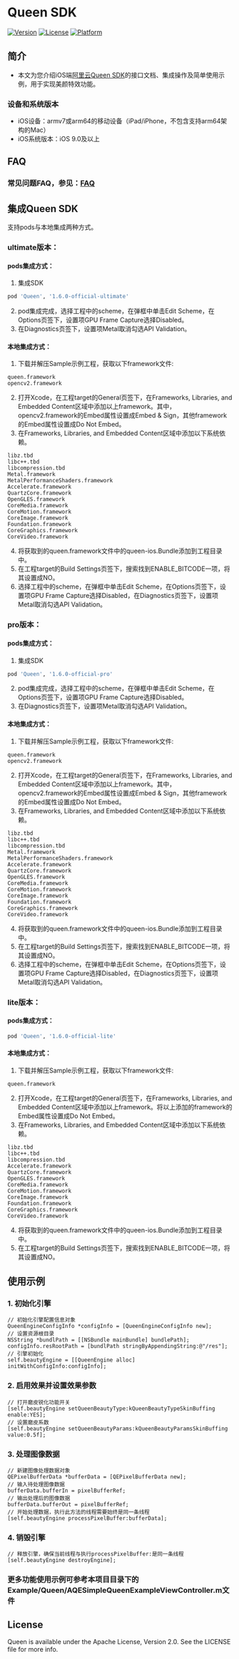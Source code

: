 # Queen SDK

[![Version](https://img.shields.io/cocoapods/v/Queen.svg?style=flat)](https://cocoapods.org/pods/Queen)
[![License](https://img.shields.io/cocoapods/l/Queen.svg?style=flat)](https://cocoapods.org/pods/Queen)
[![Platform](https://img.shields.io/cocoapods/p/Queen.svg?style=flat)](https://cocoapods.org/pods/Queen)

## 简介
- 本文为您介绍iOS端[阿里云Queen SDK](https://help.aliyun.com/document_detail/211047.html?spm=a2c4g.11186623.6.735.6a1b192eB31nYi)的接口文档、集成操作及简单使用示例，用于实现美颜特效功能。

### 设备和系统版本

- iOS设备：armv7或arm64的移动设备（iPad/iPhone，不包含支持arm64架构的Mac）
- iOS系统版本：iOS 9.0及以上

## FAQ
### 常见问题FAQ，参见：[FAQ](https://github.com/aliyunvideo/Queen_SDK_Android/blob/main/FAQ.md "Queen使用FAQ")

## 集成Queen SDK

支持pods与本地集成两种方式。

### ultimate版本：
#### pods集成方式：
1. 集成SDK
```ruby
pod 'Queen', '1.6.0-official-ultimate'
```
2. pod集成完成，选择工程中的scheme，在弹框中单击Edit Scheme，在Options页签下，设置项GPU Frame Capture选择Disabled。
3. 在Diagnostics页签下，设置项Metal取消勾选API Validation。
#### 本地集成方式：

1. 下载并解压Sample示例工程，获取以下framework文件:
```
queen.framework
opencv2.framework
```
2. 打开Xcode，在工程target的General页签下，在Frameworks, Libraries, and Embedded Content区域中添加以上framework。其中，opencv2.framework的Embed属性设置成Embed & Sign，其他framework的Embed属性设置成Do Not Embed。
3. 在Frameworks, Libraries, and Embedded Content区域中添加以下系统依赖。
```
libz.tbd
libc++.tbd
libcompression.tbd
Metal.framework
MetalPerformanceShaders.framework
Accelerate.framework
QuartzCore.framework
OpenGLES.framework
CoreMedia.framework
CoreMotion.framework
CoreImage.framework
Foundation.framework
CoreGraphics.framework
CoreVideo.framework
```
4. 将获取到的queen.framework文件中的queen-ios.Bundle添加到工程目录中。
5. 在工程target的Build Settings页签下，搜索找到ENABLE_BITCODE一项，将其设置成NO。
6. 选择工程中的scheme，在弹框中单击Edit Scheme，在Options页签下，设置项GPU Frame Capture选择Disabled，在Diagnostics页签下，设置项Metal取消勾选API Validation。

### pro版本：
#### pods集成方式：
1. 集成SDK
```ruby
pod 'Queen', '1.6.0-official-pro'
```
2. pod集成完成，选择工程中的scheme，在弹框中单击Edit Scheme，在Options页签下，设置项GPU Frame Capture选择Disabled。
3. 在Diagnostics页签下，设置项Metal取消勾选API Validation。
#### 本地集成方式：

1. 下载并解压Sample示例工程，获取以下framework文件:
```
queen.framework
opencv2.framework
```
2. 打开Xcode，在工程target的General页签下，在Frameworks, Libraries, and Embedded Content区域中添加以上framework。其中，opencv2.framework的Embed属性设置成Embed & Sign，其他framework的Embed属性设置成Do Not Embed。
3. 在Frameworks, Libraries, and Embedded Content区域中添加以下系统依赖。
```
libz.tbd
libc++.tbd
libcompression.tbd
Metal.framework
MetalPerformanceShaders.framework
Accelerate.framework
QuartzCore.framework
OpenGLES.framework
CoreMedia.framework
CoreMotion.framework
CoreImage.framework
Foundation.framework
CoreGraphics.framework
CoreVideo.framework
```
4. 将获取到的queen.framework文件中的queen-ios.Bundle添加到工程目录中。
5. 在工程target的Build Settings页签下，搜索找到ENABLE_BITCODE一项，将其设置成NO。
6. 选择工程中的scheme，在弹框中单击Edit Scheme，在Options页签下，设置项GPU Frame Capture选择Disabled，在Diagnostics页签下，设置项Metal取消勾选API Validation。

### lite版本：
#### pods集成方式：
```ruby
pod 'Queen', '1.6.0-official-lite'
```
#### 本地集成方式：

1. 下载并解压Sample示例工程，获取以下framework文件:
```
queen.framework
```
2. 打开Xcode，在工程target的General页签下，在Frameworks, Libraries, and Embedded Content区域中添加以上framework。将以上添加的framework的Embed属性设置成Do Not Embed。
3. 在Frameworks, Libraries, and Embedded Content区域中添加以下系统依赖。
```
libz.tbd
libc++.tbd
libcompression.tbd
Accelerate.framework
QuartzCore.framework
OpenGLES.framework
CoreMedia.framework
CoreMotion.framework
CoreImage.framework
Foundation.framework
CoreGraphics.framework
CoreVideo.framework
```
4. 将获取到的queen.framework文件中的queen-ios.Bundle添加到工程目录中。
5. 在工程target的Build Settings页签下，搜索找到ENABLE_BITCODE一项，将其设置成NO。

## 使用示例
### 1. 初始化引擎
```
// 初始化引擎配置信息对象
QueenEngineConfigInfo *configInfo = [QueenEngineConfigInfo new];
// 设置资源根目录
NSString *bundlPath = [[NSBundle mainBundle] bundlePath];
configInfo.resRootPath = [bundlPath stringByAppendingString:@"/res"];
// 引擎初始化
self.beautyEngine = [[QueenEngine alloc] initWithConfigInfo:configInfo];
```
### 2. 启用效果并设置效果参数
```
// 打开磨皮锐化功能开关
[self.beautyEngine setQueenBeautyType:kQueenBeautyTypeSkinBuffing enable:YES];
// 设置磨皮系数
[self.beautyEngine setQueenBeautyParams:kQueenBeautyParamsSkinBuffing value:0.5f];
```
### 3. 处理图像数据
```
// 新建图像处理数据对象
QEPixelBufferData *bufferData = [QEPixelBufferData new];
// 输入待处理图像数据
bufferData.bufferIn = pixelBufferRef;
// 输出处理后的图像数据
bufferData.bufferOut = pixelBufferRef;
// 开始处理数据，执行此方法的线程需要始终是同一条线程
[self.beautyEngine processPixelBuffer:bufferData];
```
### 4. 销毁引擎
```
// 释放引擎，确保当前线程与执行processPixelBuffer:是同一条线程
[self.beautyEngine destroyEngine];
```
### 更多功能使用示例可参考本项目目录下的Example/Queen/AQESimpleQueenExampleViewController.m文件

## License

Queen is available under the Apache License, Version 2.0. See the LICENSE file for more info.
